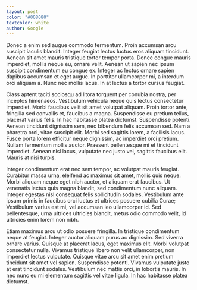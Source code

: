 ```yaml
---
layout: post
color: "#008080"
textcolor: white
author: Google
---
```

Donec a enim sed augue commodo fermentum. Proin accumsan arcu suscipit iaculis blandit. Integer feugiat lectus luctus eros aliquam tincidunt. Aenean sit amet mauris tristique tortor tempor porta. Donec congue mauris imperdiet, mollis neque eu, ornare velit. Aenean ut sapien nec ipsum suscipit condimentum eu congue ex. Integer ac lectus ornare sapien dapibus accumsan et eget augue. In porttitor ullamcorper mi, a interdum orci aliquam a. Nunc nec mollis lacus. In at lectus a tortor cursus feugiat.

Class aptent taciti sociosqu ad litora torquent per conubia nostra, per inceptos himenaeos. Vestibulum vehicula neque quis lectus consectetur imperdiet. Morbi faucibus velit sit amet volutpat aliquam. Proin tortor ante, fringilla sed convallis et, faucibus a magna. Suspendisse eu pretium tellus, placerat varius felis. In hac habitasse platea dictumst. Suspendisse potenti. Aenean tincidunt dignissim sem, nec bibendum felis accumsan sed. Nam a pharetra orci, vitae suscipit elit. Morbi sed sagittis lorem, a facilisis lacus. Fusce porta lorem efficitur neque dignissim, ac imperdiet orci pretium. Nullam fermentum mollis auctor. Praesent pellentesque mi et tincidunt imperdiet. Aenean nisl lacus, vulputate nec justo vel, sagittis faucibus elit. Mauris at nisi turpis.

Integer condimentum erat nec sem tempor, ac volutpat mauris feugiat. Curabitur massa urna, eleifend ac maximus sit amet, mollis quis neque. Morbi aliquam neque eget nibh auctor, et aliquam erat faucibus. Ut venenatis lectus quis magna blandit, sed condimentum nunc aliquam. Integer egestas nisl consequat felis sollicitudin sodales. Vestibulum ante ipsum primis in faucibus orci luctus et ultrices posuere cubilia Curae; Vestibulum varius est mi, vel accumsan leo ullamcorper id. Sed pellentesque, urna ultrices ultricies blandit, metus odio commodo velit, id ultricies enim lorem non nibh.

Etiam maximus arcu ut odio posuere fringilla. In tristique condimentum neque at feugiat. Integer auctor aliquam purus ac dignissim. Sed viverra ornare varius. Quisque at placerat lacus, eget maximus elit. Morbi volutpat consectetur nulla. Vivamus tristique libero non velit ullamcorper, non imperdiet lectus vulputate. Quisque vitae arcu sit amet enim pretium tincidunt sit amet vel sapien. Suspendisse potenti. Vivamus vulputate justo at erat tincidunt sodales. Vestibulum nec mattis orci, in lobortis mauris. In nec nunc eu mi elementum sagittis vel vitae ligula. In hac habitasse platea dictumst.

